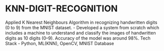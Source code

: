# KNN-DIGIT-RECOGNITION
 Applied K Nearest Neighbours Algorithm in recognizing handwritten digits (0 to 9) from the MNIST dataset.  - Developed a system from scratch which includes a machine to understand and classify the images of handwritten digits as 10 digits (0–9). Accuracy of the model was around 98%. Tech Stack - Python, ML(KNN), OpenCV, MNIST Database
